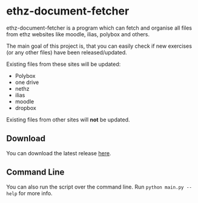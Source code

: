 # ethz-document-fetcher
ethz-document-fetcher is a program which can fetch and organise all files from ethz websites like
 moodle, ilias, polybox and others.
 
 The main goal of this project is, that you can easily check if
 new exercises (or any other files) have been released/updated.
 
 Existing files from these sites will be updated:
 * Polybox
 * one drive
 * nethz
 * ilias
 * moodle
 * dropbox
 
 Existing files from other sites will **not** be updated.

## Download
You can download the latest release [here](https://github.com/GeorgOhneH/ethz-document-fetcher/releases/latest).


## Command Line

You can also run the script over the command line. Run `python main.py --help` 
for more info.